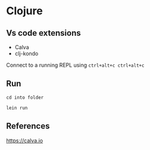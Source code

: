 # Clojure

## Vs code extensions

* Calva
* clj-kondo

Connect to a running REPL using `ctrl+alt+c ctrl+alt+c`

## Run

`cd into folder`

`lein run`

## References

<https://calva.io>
